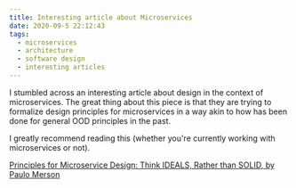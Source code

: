 ```yaml
---
title: Interesting article about Microservices
date: 2020-09-5 22:12:43
tags:
  - microservices
  - architecture
  - software design
  - interesting articles
---
```


I stumbled across an interesting article about design in the context of microservices. The great thing about this piece is that they are trying to formalize design principles for microservices in a way akin to how has been done for general OOD principles in the past. 

I greatly recommend reading this (whether you're currently working with microservices or not). 

[Principles for Microservice Design: Think IDEALS, Rather than SOLID, by Paulo Merson](https://www.infoq.com/articles/microservices-design-ideals/)